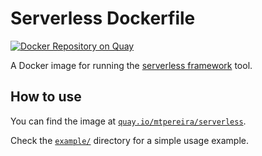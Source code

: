 # Serverless Dockerfile

[![Docker Repository on Quay](https://quay.io/repository/mtpereira/serverless/status "Docker Repository on Quay")](https://quay.io/repository/mtpereira/serverless)

A Docker image for running the [serverless framework](https://serverless.com/framework/) tool.

## How to use

You can find the image at [`quay.io/mtpereira/serverless`](https://quay.io/repository/mtpereira/serverless).

Check the [`example/`](example/) directory for a simple usage example.